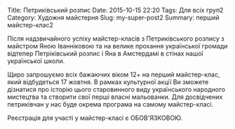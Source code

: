 Title: Петриківський розпис
Date: 2015-10-15 22:20
Tags: Для всіх груп2
Category: Художня майстерня
Slug: my-super-post2
Summary: перший майстер-клас2

Після надзвичайного успіху майстер-класів з Петриківського розпису з майстром Яною Іванніковою та на велике прохання української громади відтепер Петріківський розпис і Яна в Амстердамі в стінах нашої української школи.

Щиро запрошуємо всіх бажаючих віком 12+ на перший майстер-клас, який відбудеться 17 жовтня.
В рамках культурної акції Ви зможете дізнатися про історію цього старовинного виду українського народного мистецтва та створити свої перші власні мальованки.
Для досвідчених петриківчан у нас буде окрема програма на самому майстер-класі.

Реєстрація для участі у майстер-класі є ОБОВ'ЯЗКОВОЮ.
